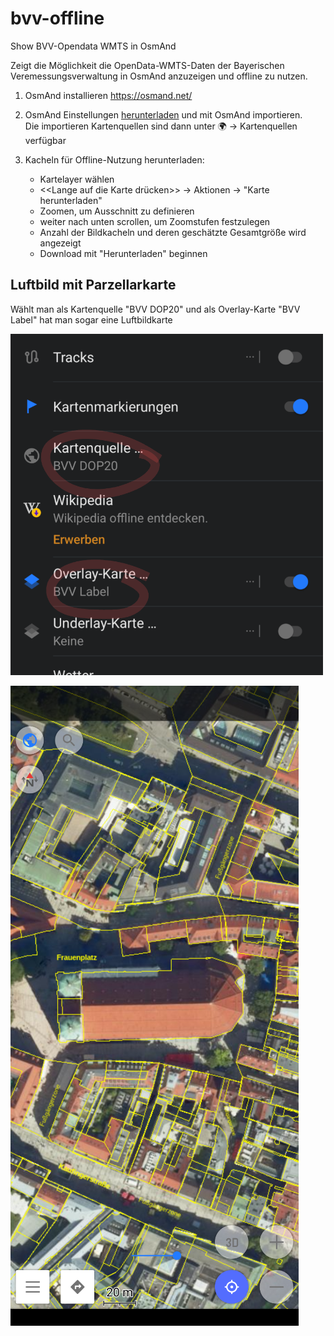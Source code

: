 # bvv-offline
Show BVV-Opendata WMTS in OsmAnd

Zeigt die Möglichkeit die OpenData-WMTS-Daten der Bayerischen Veremessungsverwaltung in OsmAnd anzuzeigen und offline zu nutzen.

  1. OsmAnd installieren
     https://osmand.net/
     
  1. OsmAnd Einstellungen [herunterladen](bvv_maps.osf) und mit OsmAnd importieren.  
     Die importieren Kartenquellen sind dann unter 🌍 -> Kartenquellen verfügbar

  1. Kacheln für Offline-Nutzung herunterladen:
     * Kartelayer wählen
     * <<Lange auf die Karte drücken>> -> Aktionen -> "Karte herunterladen"
     * Zoomen, um Ausschnitt zu definieren
     * weiter nach unten scrollen, um Zoomstufen festzulegen
     * Anzahl der Bildkacheln und deren geschätzte Gesamtgröße wird angezeigt
     * Download mit "Herunterladen" beginnen


## Luftbild mit Parzellarkarte

Wählt man als Kartenquelle "BVV DOP20" und  als Overlay-Karte "BVV Label" hat man sogar eine Luftbildkarte

<img src="images/osmand_lbk_setting.png" width="500">

![screenshot Luftbildkarte](images/osmand_lbk.png "Screenshot Luftbildkarte")


